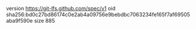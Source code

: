 version https://git-lfs.github.com/spec/v1
oid sha256:bd0c27bd86174c0e2ab4a09756e9bebdbc7063234fe165f7af69505aba9f590e
size 885
